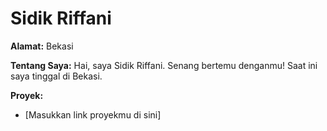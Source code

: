 # Sidik Riffani

**Alamat:** Bekasi

**Tentang Saya:**
Hai, saya Sidik Riffani. Senang bertemu denganmu! Saat ini saya tinggal di Bekasi.

**Proyek:**
* [Masukkan link proyekmu di sini]


